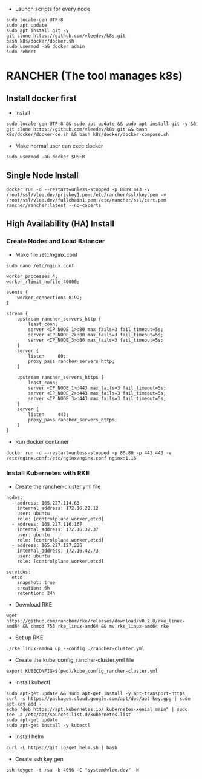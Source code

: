 - Launch scripts for every node
```
sudo locale-gen UTF-8
sudo apt update
sudo apt install git -y
git clone https://github.com/vleedev/k8s.git
bash k8s/docker/docker.sh
sudo usermod -aG docker admin
sudo reboot
```
# RANCHER (The tool manages k8s)
## Install docker first
- Install
```
sudo locale-gen UTF-8 && sudo apt update && sudo apt install git -y && git clone https://github.com/vleedev/k8s.git && bash k8s/docker/docker-ce.sh && bash k8s/docker/docker-compose.sh
```
- Make normal user can exec docker
```
sudo usermod -aG docker $USER
```
## Single Node Install
```
docker run -d --restart=unless-stopped -p 8889:443 -v /root/ssl/vlee.dev/privkey1.pem:/etc/rancher/ssl/key.pem -v /root/ssl/vlee.dev/fullchain1.pem:/etc/rancher/ssl/cert.pem rancher/rancher:latest --no-cacerts
```
## High Availability (HA) Install
### Create Nodes and Load Balancer
- Make file /etc/nginx.conf
```
sudo nano /etc/nginx.conf
```
```
worker_processes 4;
worker_rlimit_nofile 40000;

events {
    worker_connections 8192;
}

stream {
    upstream rancher_servers_http {
        least_conn;
        server <IP_NODE_1>:80 max_fails=3 fail_timeout=5s;
        server <IP_NODE_2>:80 max_fails=3 fail_timeout=5s;
        server <IP_NODE_3>:80 max_fails=3 fail_timeout=5s;
    }
    server {
        listen     80;
        proxy_pass rancher_servers_http;
    }

    upstream rancher_servers_https {
        least_conn;
        server <IP_NODE_1>:443 max_fails=3 fail_timeout=5s;
        server <IP_NODE_2>:443 max_fails=3 fail_timeout=5s;
        server <IP_NODE_3>:443 max_fails=3 fail_timeout=5s;
    }
    server {
        listen     443;
        proxy_pass rancher_servers_https;
    }
}
```
- Run docker container
```
docker run -d --restart=unless-stopped -p 80:80 -p 443:443 -v /etc/nginx.conf:/etc/nginx/nginx.conf nginx:1.16
```
### Install Kubernetes with RKE
- Create the rancher-cluster.yml file
```
nodes:
  - address: 165.227.114.63
    internal_address: 172.16.22.12
    user: ubuntu
    role: [controlplane,worker,etcd]
  - address: 165.227.116.167
    internal_address: 172.16.32.37
    user: ubuntu
    role: [controlplane,worker,etcd]
  - address: 165.227.127.226
    internal_address: 172.16.42.73
    user: ubuntu
    role: [controlplane,worker,etcd]

services:
  etcd:
    snapshot: true
    creation: 6h
    retention: 24h
```
- Download RKE
```
wget https://github.com/rancher/rke/releases/download/v0.2.8/rke_linux-amd64 && chmod 755 rke_linux-amd64 && mv rke_linux-amd64 rke
```
- Set up RKE
```
./rke_linux-amd64 up --config ./rancher-cluster.yml
```
- Create the kube_config_rancher-cluster.yml file
```
export KUBECONFIG=$(pwd)/kube_config_rancher-cluster.yml
```
- Install kubectl
```
sudo apt-get update && sudo apt-get install -y apt-transport-https
curl -s https://packages.cloud.google.com/apt/doc/apt-key.gpg | sudo apt-key add -
echo "deb https://apt.kubernetes.io/ kubernetes-xenial main" | sudo tee -a /etc/apt/sources.list.d/kubernetes.list
sudo apt-get update
sudo apt-get install -y kubectl
```
- Install helm
```
curl -L https://git.io/get_helm.sh | bash
```
- Create ssh key gen
```
ssh-keygen -t rsa -b 4096 -C "system@vlee.dev" -N
```
